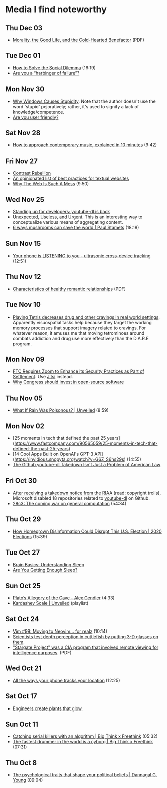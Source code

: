 # Media I find noteworthy

## Thu Dec 03

- [Morality, the Good Life, and the Cold-Hearted Benefactor](http://aporia.byu.edu/pdfs/mcmurray-morality_the_good_life_and_the_coldhearted_benefactor.pdf) (PDF)

## Tue Dec 01

- [How to Solve the Social
  Dilemma](https://invidious.snopyta.org/watch?v=wyxnaaPqbRk) (16:19)
- [Are you a “harbinger of failure”?](https://news.mit.edu/2015/harbinger-failure-consumers-unpopular-products-1223)

## Mon Nov 30

- [Why Windows Causes
  Stupidity](https://www.over-yonder.net/~fullermd/rants/winstupid/1).
  Note that the author doesn't use the word 'stupid' pejoratively; rather, it's used to signify a lack of
  knowledge/competence.
- [Are you user
  friendly?](https://www.over-yonder.net/~fullermd/rants/userfriendly/1)

## Sat Nov 28

- [How to approach contemporary music, explained in 10 minutes](https://invidious.snopyta.org/watch?v=WbE5sfYhxIk) (9:42)

## Fri Nov 27

- [Contrast Rebellion](https://contrastrebellion.com/)
- [An opinionated list of best practices for textual
  websites](https://seirdy.one/2020/11/23/website-best-practices.html)
- [Why The Web Is Such A
  Mess](https://invidious.snopyta.org/watch?v=OFRjZtYs3wY) (9:50)

## Wed Nov 25

- [Standing up for developers: youtube-dl is
  back](https://github.blog/2020-11-16-standing-up-for-developers-youtube-dl-is-back/)
- [Unexpected, Useless, and
  Urgent](https://www.charlieharrington.com/unexpected-useless-and-urgent).
  This is an interesting way to conceptualize various means of
  aggregating content.
- [6 ways mushrooms can save the world | Paul
  Stamets](https://www.ted.com/talks/paul_stamets_6_ways_mushrooms_can_save_the_world) (18:18)

## Sun Nov 15

- [Your phone is LISTENING to you - ultrasonic cross-device
  tracking](https://invidious.snopyta.org/watch?v=j1FfVK6sj4I) (12:51)

## Thu Nov 12

- [Characteristics of healthy romantic
  relationships](https://assets.campbell.edu/wp-content/uploads/2016/12/22122441/characteristics-of-healthy-romantic-relationships.pdf) (PDF)

## Tue Nov 10

- [Playing Tetris decreases drug and other cravings in real world
  settings](https://pubmed.ncbi.nlm.nih.gov/26275843/). Apparently
  visuospatial tasks help because they target the working memory
  processes that support imagery related to cravings. For whatever
  reason, it amuses me that moving tetrominoes around combats addiction
  and drug use more effectively than the D.A.R.E program.

## Mon Nov 09

- [FTC Requires Zoom to Enhance its Security Practices as Part of
  Settlement](https://www.ftc.gov/news-events/press-releases/2020/11/ftc-requires-zoom-enhance-its-security-practices-part-settlement).
  Use [Jitsi](https://jitsi.org/) instead.
- [Why Congress should invest in open-source software](https://www.brookings.edu/techstream/why-congress-should-invest-in-open-source-software/)

## Thu Nov 05

- [What If Rain Was Poisonous? |
  Unveiled](https://invidious.snopyta.org/watch?v=D6zprGIbQj4) (8:59)

## Mon Nov 02

- [25 moments in tech that defined the past 25 years]
  (https://www.fastcompany.com/90565059/25-moments-in-tech-that-defined-the-past-25-years)
- [14 Cool Apps Built on OpenAI's GPT-3 API]
  (https://invidious.snopyta.org/watch?v=G6Z_S6hs29s) (14:55)
- [The Github youtube-dl Takedown Isn't Just a Problem of American
  Law](https://www.eff.org/deeplinks/2020/11/github-youtube-dl-takedown-isnt-just-problem-american-law)

## Fri Oct 30

- [After receiving a takedown notice from the RIAA](https://github.com/github/dmca/blob/master/2020/10/2020-10-23-RIAA.md) (read: copyright trolls), Microsoft disabled 18 repositories related to [youtube-dl](https://github.com/ytdl-org/youtube-dl) on Github.
- [28c3: The coming war on general computation](https://invidious.snopyta.org/watch?v=HUEvRyemKSg) (54:34)

## Thu Oct 29

- [How Homegrown Disinformation Could Disrupt This U.S. Election | 2020
Elections](https://invidious.snopyta.org/watch?v=_gNcYdvF1Co) (15:39)

## Tue Oct 27

- [Brain Basics: Understanding
  Sleep](https://www.ninds.nih.gov/Disorders/Patient-Caregiver-Education/Understanding-Sleep)
- [Are You Getting Enough
  Sleep?](https://www.cdc.gov/sleep/features/getting-enough-sleep.html)


## Sun Oct 25

- [Plato’s Allegory of the Cave - Alex Gendler](https://invidious.snopyta.org/watch?v=1RWOpQXTltA) (4:33)
- [Kardashev Scale |
  Unveiled](https://invidious.snopyta.org/playlist?list=PLfq8kkw599aDDjXd5nvroklQ9wC3_KLB9)
  (playlist)

## Sat Oct 24

- [Vim #99: Moving to Neovim... for
realz](https://invidious.snopyta.org/watch?v=T7TAX653_OM) (10:14)
- [Scientists test depth perception in cuttlefish by putting 3-D glasses
  on
  them](https://www.nytimes.com/2020/01/08/science/3d-glasses-cuttlefish.html).
- ["Stargate Project" was a CIA program that involved remote
  viewing for intelligence
  purposes](https://www.cia.gov/library/readingroom/docs/CIA-RDP96-00789R003300210001-2.pdf).
  (PDF)

## Wed Oct 21

- [All the ways your phone tracks your
  location](https://invidious.snopyta.org/watch?v=GMIY4J8jAUc) (12:25)

## Sat Oct 17

- [Engineers create plants that
  glow](https://news.mit.edu/2017/engineers-create-nanobionic-plants-that-glow-1213).

## Sun Oct 11

- [Catching serial killers with an algorithm | Big Think x Freethink](https://invidious.snopyta.org/watch?v=8BvjAlf2SBk) (05:32)
- [The fastest drummer in the world is a cyborg | Big Think x Freethink](https://invidious.snopyta.org/watch?v=V-cz2tiHzEo) (07:31)

## Thu Oct 8

- [The psychological traits that shape your political beliefs | Dannagal
G.
Young](https://www.ted.com/talks/dannagal_g_young_the_psychological_traits_that_shape_your_political_beliefs)
(09:04)
